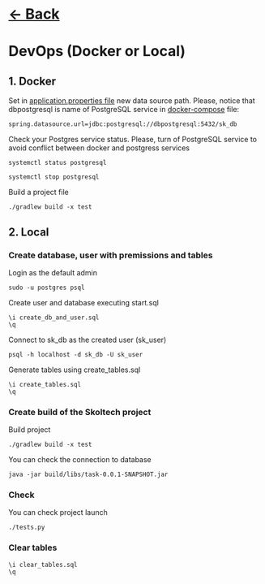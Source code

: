 # [<- Back](../Readme.md)

# DevOps (Docker or Local)

## 1. Docker

Set in [application.properties file](../src/main/resources/application.properties) new data source path. Please, notice that dbpostgresql is name of PostgreSQL service in [docker-compose](../docker-compose.yaml) file:
    
    spring.datasource.url=jdbc:postgresql://dbpostgresql:5432/sk_db

Check your Postgres service status. Please, turn of PostgreSQL service to avoid conflict between docker and postgress services  

    systemctl status postgresql
    
    systemctl stop postgresql


Build a project file 

    ./gradlew build -x test


## 2. Local

### Create database, user with premissions and tables
Login as the default admin
    
    sudo -u postgres psql


Create user and database executing start.sql

    \i create_db_and_user.sql	
    \q
	
Connect to sk_db as the created user (sk_user)

    psql -h localhost -d sk_db -U sk_user

Generate tables using create_tables.sql

    \i create_tables.sql
    \q

    
### Create build of the Skoltech project
Build project
    
    ./gradlew build -x test


You can check the connection to database 

	java -jar build/libs/task-0.0.1-SNAPSHOT.jar  
	
### Check 
You can check project launch
    
    ./tests.py
    
### Clear tables 
    
    \i clear_tables.sql
    \q

